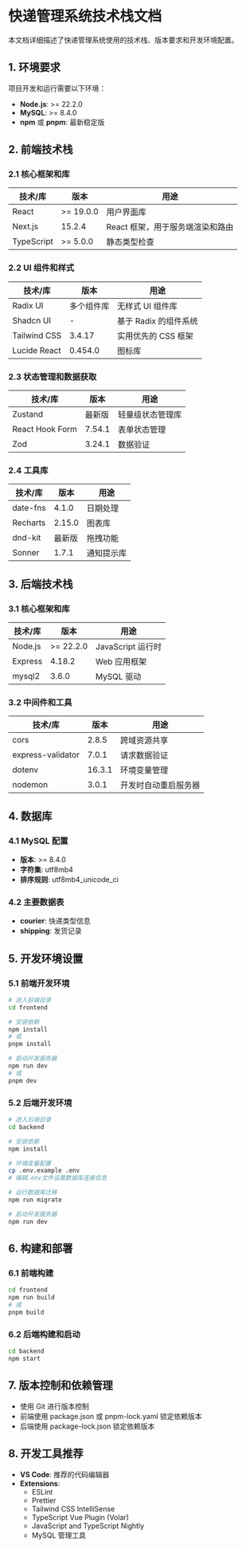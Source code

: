 # 快递管理系统技术栈文档

本文档详细描述了快递管理系统使用的技术栈、版本要求和开发环境配置。

## 1. 环境要求

项目开发和运行需要以下环境：

- **Node.js**: >= 22.2.0
- **MySQL**: >= 8.4.0
- **npm** 或 **pnpm**: 最新稳定版

## 2. 前端技术栈

### 2.1 核心框架和库

| 技术/库    | 版本      | 用途                             |
| ---------- | --------- | -------------------------------- |
| React      | >= 19.0.0 | 用户界面库                       |
| Next.js    | 15.2.4    | React 框架，用于服务端渲染和路由 |
| TypeScript | >= 5.0.0  | 静态类型检查                     |

### 2.2 UI 组件和样式

| 技术/库      | 版本       | 用途                  |
| ------------ | ---------- | --------------------- |
| Radix UI     | 多个组件库 | 无样式 UI 组件库      |
| Shadcn UI    | -          | 基于 Radix 的组件系统 |
| Tailwind CSS | 3.4.17     | 实用优先的 CSS 框架   |
| Lucide React | 0.454.0    | 图标库                |

### 2.3 状态管理和数据获取

| 技术/库         | 版本   | 用途             |
| --------------- | ------ | ---------------- |
| Zustand         | 最新版 | 轻量级状态管理库 |
| React Hook Form | 7.54.1 | 表单状态管理     |
| Zod             | 3.24.1 | 数据验证         |

### 2.4 工具库

| 技术/库  | 版本   | 用途       |
| -------- | ------ | ---------- |
| date-fns | 4.1.0  | 日期处理   |
| Recharts | 2.15.0 | 图表库     |
| dnd-kit  | 最新版 | 拖拽功能   |
| Sonner   | 1.7.1  | 通知提示库 |

## 3. 后端技术栈

### 3.1 核心框架和库

| 技术/库 | 版本      | 用途              |
| ------- | --------- | ----------------- |
| Node.js | >= 22.2.0 | JavaScript 运行时 |
| Express | 4.18.2    | Web 应用框架      |
| mysql2  | 3.6.0     | MySQL 驱动        |

### 3.2 中间件和工具

| 技术/库           | 版本   | 用途                 |
| ----------------- | ------ | -------------------- |
| cors              | 2.8.5  | 跨域资源共享         |
| express-validator | 7.0.1  | 请求数据验证         |
| dotenv            | 16.3.1 | 环境变量管理         |
| nodemon           | 3.0.1  | 开发时自动重启服务器 |

## 4. 数据库

### 4.1 MySQL 配置

- **版本**: >= 8.4.0
- **字符集**: utf8mb4
- **排序规则**: utf8mb4_unicode_ci

### 4.2 主要数据表

- **courier**: 快递类型信息
- **shipping**: 发货记录

## 5. 开发环境设置

### 5.1 前端开发环境

```bash
# 进入前端目录
cd frontend

# 安装依赖
npm install
# 或
pnpm install

# 启动开发服务器
npm run dev
# 或
pnpm dev
```

### 5.2 后端开发环境

```bash
# 进入后端目录
cd backend

# 安装依赖
npm install

# 环境变量配置
cp .env.example .env
# 编辑.env文件设置数据库连接信息

# 运行数据库迁移
npm run migrate

# 启动开发服务器
npm run dev
```

## 6. 构建和部署

### 6.1 前端构建

```bash
cd frontend
npm run build
# 或
pnpm build
```

### 6.2 后端构建和启动

```bash
cd backend
npm start
```

## 7. 版本控制和依赖管理

- 使用 Git 进行版本控制
- 前端使用 package.json 或 pnpm-lock.yaml 锁定依赖版本
- 后端使用 package-lock.json 锁定依赖版本

## 8. 开发工具推荐

- **VS Code**: 推荐的代码编辑器
- **Extensions**:
  - ESLint
  - Prettier
  - Tailwind CSS IntelliSense
  - TypeScript Vue Plugin (Volar)
  - JavaScript and TypeScript Nightly
  - MySQL 管理工具

